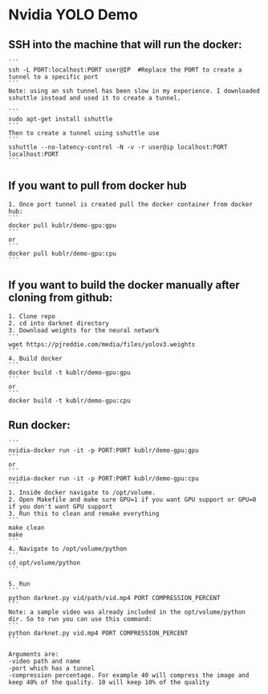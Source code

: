 # Nvidia YOLO Demo

## SSH into the machine that will run the docker: 
	```
	ssh -L PORT:localhost:PORT user@IP  #Replace the PORT to create a tunnel to a specific port
	```
	Note: using an ssh tunnel has been slow in my experience. I downloaded sshuttle instead and used it to create a tunnel.

	```
	sudo apt-get install sshuttle 
	```
	Then to create a tunnel using sshuttle use
	```
	sshuttle --no-latency-control -N -v -r user@ip localhost:PORT localhost:PORT
	```

## If you want to pull from docker hub
	1. Once port tunnel is created pull the docker container from docker hub: 
	```
	docker pull kublr/demo-gpu:gpu
	```
	or
	```
	docker pull kublr/demo-gpu:cpu
	```

## If you want to build the docker manually after cloning from github:
	1. Clone repo
	2. cd into darknet directory
	3. Download weights for the neural network
	```
	wget https://pjreddie.com/media/files/yolov3.weights
	```
	4. Build docker
	```
	docker build -t kublr/demo-gpu:gpu
	```
	or
	```
	docker build -t kublr/demo-gpu:cpu

## Run docker:
	```
	nvidia-docker run -it -p PORT:PORT kublr/demo-gpu:gpu
	```
	or 
	```
	nvidia-docker run -it -p PORT:PORT kublr/demo-gpu:cpu
	```
	1. Inside docker navigate to /opt/volume.
	2. Open Makefile and make sure GPU=1 if you want GPU support or GPU=0 if you don't want GPU support
	3. Run this to clean and remake everything
	```
	make clean
	make
	```
	4. Navigate to /opt/volume/python
	```
	cd opt/volume/python
	```

	5. Run
	```
	python darknet.py vid/path/vid.mp4 PORT COMPRESSION_PERCENT
	```
	Note: a sample video was already included in the opt/volume/python dir. So to run you can use this command:
	```
	python darknet.py vid.mp4 PORT COMPRESSION_PERCENT
	```

	Arguments are:
	-video path and name
	-port which has a tunnel
	-compression percentage. For example 40 will compress the image and keep 40% of the quality. 10 will keep 10% of the quality


